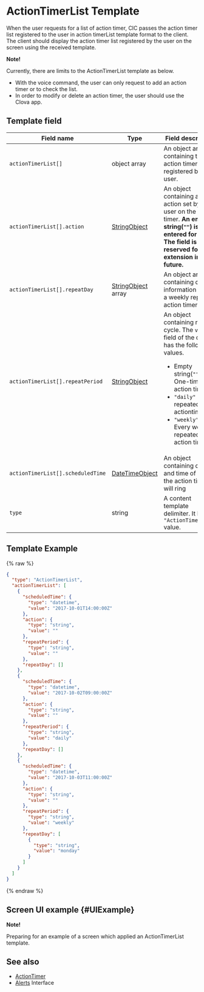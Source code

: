 # ActionTimerList Template
When the user requests for a list of action timer, CIC passes the action timer list registered to the user in action timerList template format to the client. The client should display the action timer list registered by the user on the screen using the received template.

<div class="note">
<p><strong>Note!</strong></p>
<p>Currently, there are limits to the ActionTimerList template as below.</p>
<ul>
  <li>With the voice command, the user can only request to add an action timer or to check the list.</li>
  <li>In order to modify or delete an action timer, the user should use the Clova app.</li>
</ul>
</div>

## Template field

| Field name       | Type    | Field description                     |
|---------------|---------|-----------------------------|
| `actionTimerList[]`               | object array  | An object array containing the action timer list registered by the user.                                          |
| `actionTimerList[].action`       | [StringObject](/CIC/References/ContentTemplates/Shared_Objects.md#StringObject)     | An object containing an action set by the user on the action timer. **An empty string(`""`) is entered for now. The field is reserved for an extension in the future.** |
| `actionTimerList[].repeatDay`     | [StringObject](/CIC/References/ContentTemplates/Shared_Objects.md#StringObject) array | An object array containing date information if it is a weekly repeated action timer. |
| `actionTimerList[].repeatPeriod`  | [StringObject](/CIC/References/ContentTemplates/Shared_Objects.md#StringObject)     | An object containing repeat cycle. The `value` field of the object has the following values. <ul><li>Empty string(<code>""</code>) : One-time action timer</li><li><code>"daily"</code> : Daily repeated actiontimer</li><li><code>"weekly"</code> : Every week repeated action timer</li></ul> |
| `actionTimerList[].scheduledTime` | [DateTimeObject](/CIC/References/ContentTemplates/Shared_Objects.md#DateTimeObject) | An object containing date and time of when the action timer will ring      |
| `type`        | string                                                                                                | A content template delimiter. It has an `"ActionTimerList"` value.             |

## Template Example

{% raw %}

```json
{
  "type": "ActionTimerList",
  "actionTimerList": [
    {
      "scheduledTime": {
        "type": "datetime",
        "value": "2017-10-01T14:00:00Z"
      },
      "action": {
        "type": "string",
        "value": ""
      },
      "repeatPeriod": {
        "type": "string",
        "value": ""
      },
      "repeatDay": []
    },
    {
      "scheduledTime": {
        "type": "datetime",
        "value": "2017-10-02T09:00:00Z"
      },
      "action": {
        "type": "string",
        "value": ""
      },
      "repeatPeriod": {
        "type": "string",
        "value": "daily"
      },
      "repeatDay": []
    },
    {
      "scheduledTime": {
        "type": "datetime",
        "value": "2017-10-03T11:00:00Z"
      },
      "action": {
        "type": "string",
        "value": ""
      },
      "repeatPeriod": {
        "type": "string",
        "value": "weekly"
      },
      "repeatDay": [
        {
          "type": "string",
          "value": "monday"
        }
      ]
    }
  ]
}
```

{% endraw %}

## Screen UI example {#UIExample}

<div>
<p><strong>Note!</strong></p>
<p>Preparing for an example of a screen which applied an ActionTimerList template.</p>
</div>

## See also
* [ActionTimer](/CIC/References/ContentTemplates/ActionTimer.md)
* [Alerts](/CIC/References/CICInterface/Alerts.md) Interface
